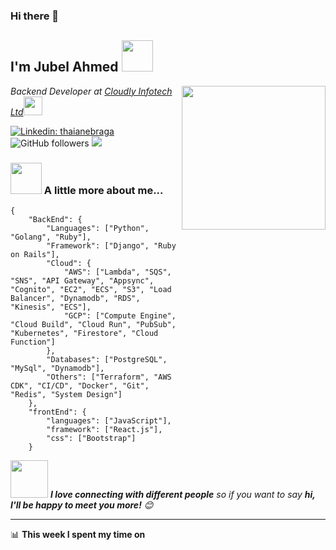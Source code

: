 ### Hi there 👋

<h2> I'm Jubel Ahmed <img src="https://media.giphy.com/media/12oufCB0MyZ1Go/giphy.gif" width="50"></h2>
<img align='right' src="https://media.giphy.com/media/M9gbBd9nbDrOTu1Mqx/giphy.gif" width="230">
<p><em>Backend Developer at <a href="https://cloudly.io/">Cloudly Infotech Ltd</a><img src="https://media.giphy.com/media/WUlplcMpOCEmTGBtBW/giphy.gif" width="30"> 
</em></p>

[![Linkedin: thaianebraga](https://img.shields.io/badge/-jubel_ahmed-blue?style=flat-square&logo=Linkedin&logoColor=white&link=https://www.linkedin.com/in/jubelahmed8180/)](https://www.linkedin.com/in/jubelahmed8180/)
![GitHub followers](https://img.shields.io/github/followers/jubelAhmed?label=Follow&style=social)
![](https://visitor-badge.glitch.me/badge?page_id=jubelahmed.jubelahmed)

### <img src="https://media.giphy.com/media/VgCDAzcKvsR6OM0uWg/giphy.gif" width="50"> A little more about me...  

```
{
    "BackEnd": {
        "Languages": ["Python", "Golang", "Ruby"],
        "Framework": ["Django", "Ruby on Rails"],
        "Cloud": {
            "AWS": ["Lambda", "SQS", "SNS", "API Gateway", "Appsync", "Cognito", "EC2", "ECS", "S3", "Load Balancer", "Dynamodb", "RDS", "Kinesis", "ECS"],
            "GCP": ["Compute Engine", "Cloud Build", "Cloud Run", "PubSub", "Kubernetes", "Firestore", "Cloud Function"]
        },
        "Databases": ["PostgreSQL", "MySql", "Dynamodb"],
        "Others": ["Terraform", "AWS CDK", "CI/CD", "Docker", "Git", "Redis", "System Design"]
    },
    "frontEnd": {
        "languages": ["JavaScript"],
        "framework": ["React.js"],
        "css": ["Bootstrap"]
    }

```

<img src="https://media.giphy.com/media/LnQjpWaON8nhr21vNW/giphy.gif" width="60"> <em><b>I love connecting with different people</b> so if you want to say <b>hi, I'll be happy to meet you more!</b> 😊</em>

---
📊 **This week I spent my time on**
<!--START_SECTION:waka-->
```text

```
<!--END_SECTION:waka-->


<!--
**jubelAhmed/jubelAhmed** is a ✨ _special_ ✨ repository because its `README.md` (this file) appears on your GitHub profile.

Here are some ideas to get you started:

- 🔭 I’m currently working on ...
- 🌱 I’m currently learning ...
- 👯 I’m looking to collaborate on ...
- 🤔 I’m looking for help with ...
- 💬 Ask me about ...
- 📫 How to reach me: ...
- 😄 Pronouns: ...
- ⚡ Fun fact: ...
-->
